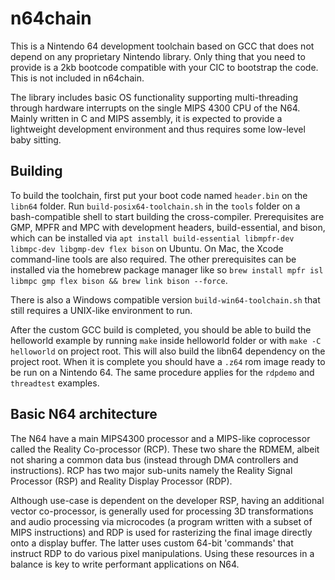 # n64chain

This is a Nintendo 64 development toolchain based on GCC that does not depend on any proprietary Nintendo library.
Only thing that you need to provide is a 2kb bootcode compatible with your CIC to bootstrap the code.
This is not included in n64chain.

The library includes basic OS functionality supporting multi-threading through hardware interrupts on the
single MIPS 4300 CPU of the N64. Mainly written in C and MIPS assembly, it is expected to provide a
lightweight development environment and thus requires some low-level baby sitting.

## Building

To build the toolchain, first put your boot code named `header.bin` on the `libn64` folder. Run `build-posix64-toolchain.sh`
in the `tools` folder on a bash-compatible shell to start building the cross-compiler.
Prerequisites are GMP, MPFR and MPC with development headers, build-essential, and bison, which can be installed via `apt install build-essential libmpfr-dev libmpc-dev libgmp-dev flex bison`
on Ubuntu. On Mac, the Xcode command-line tools are also required. The other prerequisites can be installed via the homebrew 
package manager like so `brew install mpfr isl libmpc gmp flex bison && brew link bison --force`.

There is also a Windows compatible version `build-win64-toolchain.sh` that still requires a UNIX-like environment to run.

After the custom GCC build is completed, you should be able to build the helloworld example by running `make` inside
helloworld folder or with `make -C helloworld` on project root. This will also build the libn64 dependency on the project root.
When it is complete you should have a `.z64` rom image ready to be run on a Nintendo 64. The same procedure applies for the
`rdpdemo` and `threadtest` examples.

## Basic N64 architecture

The N64 have a main MIPS4300 processor and a MIPS-like coprocessor called the Reality Co-processor (RCP). These two share
the RDMEM, albeit not sharing a common data bus (instead through DMA controllers and instructions). RCP has two major
sub-units namely the Reality Signal Processor (RSP) and Reality Display Processor (RDP).

Although use-case is dependent on the developer RSP, having an additional vector co-processor, is generally used for
processing 3D transformations and audio processing via microcodes (a program written with a subset of MIPS instructions)
and RDP is used for rasterizing the final image directly onto a display buffer. The latter uses custom 64-bit 'commands'
that instruct RDP to do various pixel manipulations. Using these resources in a balance is key to write performant
applications on N64.
